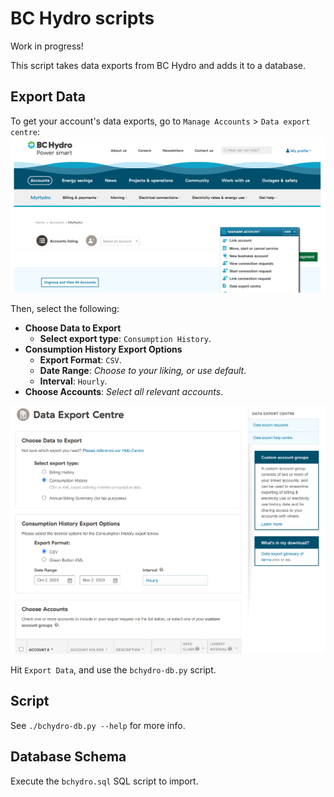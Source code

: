 # BC Hydro scripts
Work in progress!

This script takes data exports from BC Hydro and adds it to a database.

## Export Data
To get your account's data exports, go to `Manage Accounts` > `Data export centre`:
![Manage account](manage-account.png)

Then, select the following:
- **Choose Data to Export**
    - **Select export type**: `Consumption History`.
- **Consumption History Export Options**
    - **Export Format**: `CSV`.
    - **Date Range**: _Choose to your liking, or use default_.
    - **Interval**: `Hourly`.
- **Choose Accounts**: _Select all relevant accounts_.

![Data export centre](data-export-centre.png)

Hit `Export Data`, and use the `bchydro-db.py` script.

## Script
See `./bchydro-db.py --help` for more info.

## Database Schema
Execute the `bchydro.sql` SQL script to import.

